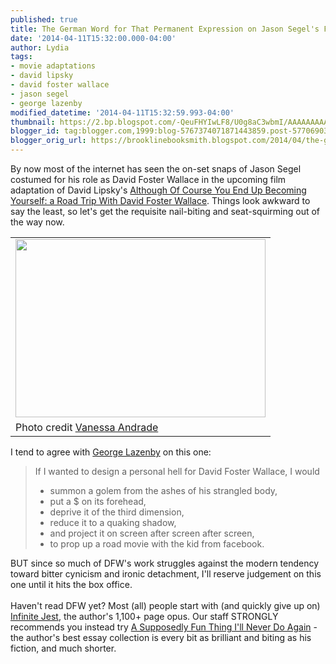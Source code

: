 ```yaml
---
published: true
title: The German Word for That Permanent Expression on Jason Segel's Face
date: '2014-04-11T15:32:00.000-04:00'
author: Lydia
tags:
- movie adaptations
- david lipsky
- david foster wallace
- jason segel
- george lazenby
modified_datetime: '2014-04-11T15:32:59.993-04:00'
thumbnail: https://2.bp.blogspot.com/-QeuFHYIwLF8/U0g8aC3wbmI/AAAAAAAAAG4/xKQNc083_n4/s72-c/Jason_Segel_David_Foster_Wallace.png.CROP.promo-mediumlarge.png
blogger_id: tag:blogger.com,1999:blog-5767374071871443859.post-5770690317197621775
blogger_orig_url: https://brooklinebooksmith.blogspot.com/2014/04/the-german-word-for-that-permanent.html
---
```


By now most of the internet has seen the on-set snaps of Jason Segel costumed for his role as David Foster Wallace in the upcoming film adaptation of David Lipsky's <a href="https://www.brooklinebooksmith-shop.com/book/9780307592439" target="_blank">Although Of Course You End Up Becoming Yourself: a Road Trip With David Foster Wallace</a>. Things look awkward to say the least, so let's get the requisite nail-biting and seat-squirming out of the way now. <br /><table align="center" cellpadding="0" cellspacing="0" class="tr-caption-container" style="margin-left: auto; margin-right: auto; text-align: center;"><tbody><tr><td style="text-align: center;"><a href="https://2.bp.blogspot.com/-QeuFHYIwLF8/U0g8aC3wbmI/AAAAAAAAAG4/xKQNc083_n4/s1600/Jason_Segel_David_Foster_Wallace.png.CROP.promo-mediumlarge.png" imageanchor="1" style="margin-left: auto; margin-right: auto;"><img border="0" src="https://2.bp.blogspot.com/-QeuFHYIwLF8/U0g8aC3wbmI/AAAAAAAAAG4/xKQNc083_n4/s1600/Jason_Segel_David_Foster_Wallace.png.CROP.promo-mediumlarge.png" height="285" width="400" /></a></td></tr><tr align="left"><td class="tr-caption">Photo credit <a href="https://instagram.com/vaness246oh1#" target="_blank">Vanessa Andrade</a></td></tr></tbody></table>I tend to agree with <a href="https://lazenby.tumblr.com/post/69842768064/what-do-you-think-about-jason-segel-playing-dfw-in-a" target="_blank">George Lazenby</a> on this one:<br /><blockquote class="tr_bq">If I wanted to design a personal hell for David Foster Wallace, I would <br /><ul><li>summon a golem from the ashes of his strangled body,</li><li>put a $ on its forehead,</li><li>deprive it of the third dimension,</li><li>reduce it to a quaking shadow,</li><li>and project it on screen after screen after screen,</li><li>to prop up a road movie with the kid from facebook. </li></ul></blockquote>BUT  since so much of DFW's work struggles against the modern tendency  toward bitter cynicism and ironic detachment, I'll reserve judgement on  this one until it hits the box office.<br /><br />Haven't read DFW yet? Most (all) people start with (and quickly give up on) <a href="https://www.brooklinebooksmith-shop.com/book/9780316066525" target="_blank">Infinite Jest</a>, the author's 1,100+ page opus. Our staff STRONGLY recommends you instead try <a href="https://www.brooklinebooksmith-shop.com/book/9780316925280" target="_blank">A Supposedly Fun Thing I'll Never Do Again</a> - the author's best essay collection is every bit as brilliant and biting as his fiction, and much shorter.